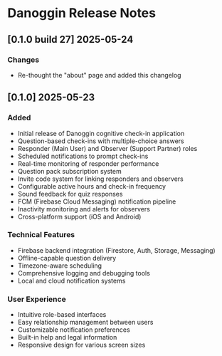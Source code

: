 # Danoggin Release Notes

## [0.1.0 build 27] 2025-05-24
### Changes
- Re-thought the "about" page and added this changelog

## [0.1.0] 2025-05-23
### Added
- Initial release of Danoggin cognitive check-in application
- Question-based check-ins with multiple-choice answers
- Responder (Main User) and Observer (Support Partner) roles
- Scheduled notifications to prompt check-ins
- Real-time monitoring of responder performance
- Question pack subscription system
- Invite code system for linking responders and observers
- Configurable active hours and check-in frequency
- Sound feedback for quiz responses
- FCM (Firebase Cloud Messaging) notification pipeline
- Inactivity monitoring and alerts for observers
- Cross-platform support (iOS and Android)
### Technical Features
- Firebase backend integration (Firestore, Auth, Storage, Messaging)
- Offline-capable question delivery
- Timezone-aware scheduling
- Comprehensive logging and debugging tools
- Local and cloud notification systems
### User Experience
- Intuitive role-based interfaces
- Easy relationship management between users
- Customizable notification preferences
- Built-in help and legal information
- Responsive design for various screen sizes

